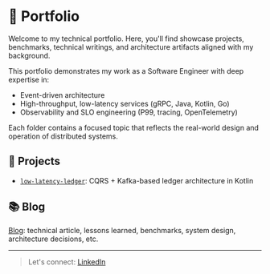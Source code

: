 # 🧠 Portfolio

Welcome to my technical portfolio.
Here, you'll find showcase projects, benchmarks, technical writings, and architecture artifacts aligned with my background.

This portfolio demonstrates my work as a Software Engineer with deep expertise in:
- Event-driven architecture
- High-throughput, low-latency services (gRPC, Java, Kotlin, Go)
- Observability and SLO engineering (P99, tracing, OpenTelemetry)

Each folder contains a focused topic that reflects the real-world design and operation of distributed systems.

## 📁 Projects
- [`low-latency-ledger`](./low-latency-ledger): CQRS + Kafka-based ledger architecture in Kotlin

## 📚 Blog
[Blog](./blog/): technical article, lessons learned, benchmarks, system design, architecture decisions, etc.

---
> Let's connect: [LinkedIn](https://www.linkedin.com/in/adriano-oliveira/)
